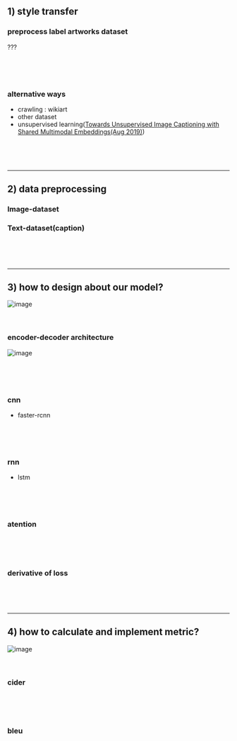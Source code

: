 
## 1) style transfer

### preprocess label artworks dataset
???

<br><br><br>


### alternative ways
- crawling : wikiart 
- other dataset
- unsupervised learning([Towards Unsupervised Image Captioning with Shared Multimodal Embeddings(Aug 2019)](https://arxiv.org/abs/1908.09317))

<br><br><br>

---

## 2) data preprocessing
### Image-dataset

### Text-dataset(caption)

<br><br><br>

---

## 3) how to design about our model?
![image](https://user-images.githubusercontent.com/52376448/78310870-2383d380-758a-11ea-947e-4372225b0c3f.png)
<br><br><br>

### encoder-decoder architecture
![image](https://user-images.githubusercontent.com/52376448/78310669-950f5200-7589-11ea-87df-390a478c9de9.png)

<br><br><br>

### cnn
- faster-rcnn

<br><br><br>

### rnn
- lstm

<br><br><br>

### atention

<br><br><br>

### derivative of loss


<br><br><br>

---

## 4) how to calculate and implement metric?
![image](https://user-images.githubusercontent.com/52376448/78310754-d869c080-7589-11ea-87e3-09179aa697da.png)
<br><br><br>

### cider

<br><br><br>
### bleu

<br><br><br>




